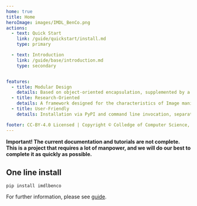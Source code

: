 ```yaml
---
home: true
title: Home
heroImage: images/IMDL_BenCo.png
actions:
  - text: Quick Start
    link: /guide/quickstart/install.md
    type: primary

  - text: Introduction
    link: /guide/base/introduction.md
    type: secondary


features:
  - title: Modular Design
    details: Based on object-oriented encapsulation, supplemented by a few callback functions and registration mechanisms, making it easy to call and redevelop.
  - title: Research-Oriented
    details: A framework designed for the characteristics of Image manipulation detection/localization (IMDL) research. It includes rich IMDL preprocessing, highly customizable model and loss function design, and efficient GPU-accelerated evaluation metric computation.
  - title: User-Friendly
    details: Installation via PyPI and command line invocation, separating training scripts from the core framework code, allowing you to customize your workflow without modifying the source code, making it easy to get started.

footer: CC-BY-4.0 Licensed | Copyright © Colledge of Computer Science, Sichuan University
---
```



**Important! The current documentation and tutorials are not complete. This is a project that requires a lot of manpower, and we will do our best to complete it as quickly as possible.**

## One line install
```shell
pip install imdlbenco
```

For further information, please see [guide](/guide/quickstart/install.md).